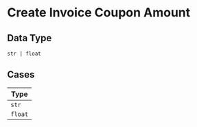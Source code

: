 
# Create Invoice Coupon Amount

## Data Type

`str | float`

## Cases

| Type |
|  --- |
| `str` |
| `float` |

